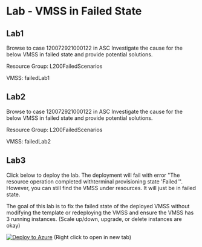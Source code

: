 # Lab - VMSS in Failed State

## Lab1
Browse to case 120072921000122 in ASC
Investigate the cause for the below VMSS in failed state and provide potential solutions.

Resource Group: L200FailedScenarios

VMSS: failedLab1

## Lab2
Browse to case 120072921000122 in ASC
Investigate the cause for the below VMSS in failed state and provide potential solutions. 

Resource Group: L200FailedScenarios

VMSS: failedLab2

## Lab3
Click below to deploy the lab. 
The deployment will fail with error "The resource operation completed withterminal provisioning state 'Failed'". 
However, you can still find the VMSS under resources. 
It will just be in failed state. 

The goal of this lab is to fix the failed state of the deployed VMSS without modifying the template or redeploying the VMSS and ensure the VMSS has 3 running instances. 
(Scale up/down, upgrade, or delete instances are okay)

[![Deploy to Azure](https://aka.ms/deploytoazurebutton)](https://portal.azure.com/#create/Microsoft.Template/uri/https%3A%2F%2Fraw.githubusercontent.com%2Fqqnarwhal%2FAzure-Config-L200-VMSS-Labs%2Fmaster%2Ffailedlab3.json) (Right click to open in new tab)
